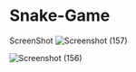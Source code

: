 # Snake-Game

ScreenShot
![Screenshot (157)](https://user-images.githubusercontent.com/67968280/112209700-bf956780-8c3f-11eb-88e3-19460d7183db.png)


![Screenshot (156)](https://user-images.githubusercontent.com/67968280/112209712-c328ee80-8c3f-11eb-8662-ac0909bc35de.png)
